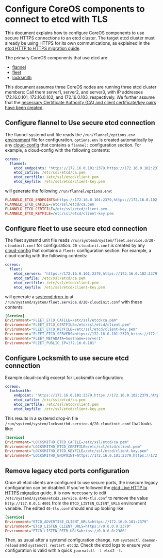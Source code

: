 # Configure CoreOS components to connect to etcd with TLS

This document explains how to configure CoreOS components to use secure HTTPS connections to an etcd cluster. The target etcd cluster must already be using HTTPS for its own communications, as explained in the [etcd HTTP to HTTPS migration guide][etcd-live-http-https].

The primary CoreOS components that use etcd are:

* [flannel][flannel]
* [fleet][fleet]
* [locksmith][locksmith]

This document assumes three CoreOS nodes are running three etcd cluster members: Call them server1, server2, and server3, with IP addresses 172.16.0.101, 172.16.0.102, and 172.16.0.103, respectively. We further assume that the [necessary Certificate Authority (CA) and client certificate/key pairs have been created][self-signed-ca].

## Configure flannel to Use secure etcd connection

The flannel systemd unit file reads the `/run/flannel/options.env` [environment][systemd-environments] file for configuration. `options.env` is created automatically by any [cloud-config][cloud-config] that contains a `flannel:` configuration section. For example, a cloud-config with the following contents:

```yaml
coreos:
  flannel:
    etcd_endpoints: "https://172.16.0.101:2379,https://172.16.0.102:2379,https://172.16.0.103:2379"
    etcd_cafile: /etc/ssl/etcd/ca.pem
    etcd_certfile: /etc/ssl/etcd/client.pem
    etcd_keyfile: /etc/ssl/etcd/client-key.pem
```

will generate the following `/run/flannel/options.env`:

```ini
FLANNELD_ETCD_ENDPOINTS=https://172.16.0.101:2379,https://172.16.0.102:2379,https://172.16.0.103:2379
FLANNELD_ETCD_CAFILE=/etc/ssl/etcd/ca.pem
FLANNELD_ETCD_CERTFILE=/etc/ssl/etcd/client.pem
FLANNELD_ETCD_KEYFILE=/etc/ssl/etcd/client-key.pem
```

## Configure fleet to use secure etcd connection

The fleet systemd unit file reads `/run/systemd/system/fleet.service.d/20-cloudinit.conf` for configuration. `20-cloudinit.conf` is created by any [cloud-config][cloud-config] that contains a `fleet:` configuration section. For example, a cloud-config with the following contents:

```yaml
coreos:
  fleet:
    etcd_servers: "https://172.16.0.101:2379,https://172.16.0.102:2379,https://172.16.0.103:2379"
    etcd_cafile: /etc/ssl/etcd/ca.pem
    etcd_certfile: /etc/ssl/etcd/client.pem
    etcd_keyfile: /etc/ssl/etcd/client-key.pem
```

will generate a [systemd drop-in][drop-ins] at `/run/systemd/system/fleet.service.d/20-cloudinit.conf` with these contents:

```ini
[Service]
Environment="FLEET_ETCD_CAFILE=/etc/ssl/etcd/ca.pem"
Environment="FLEET_ETCD_CERTFILE=/etc/ssl/etcd/client.pem"
Environment="FLEET_ETCD_KEYFILE=/etc/ssl/etcd/client-key.pem"
Environment="FLEET_ETCD_SERVERS=https://172.16.0.101:2379,https://172.16.0.102:2379,https://172.16.0.103:2379"
Environment="FLEET_METADATA=hostname=server1"
Environment="FLEET_PUBLIC_IP=172.16.0.101"
```

## Configure Locksmith to use secure etcd connection

Example cloud-config excerpt for Locksmith configuration:

```yaml
coreos:
  locksmith:
    endpoint: "https://172.16.0.101:2379,https://172.16.0.102:2379,https://172.16.0.103:2379"
    etcd_cafile: /etc/ssl/etcd/ca.pem
    etcd_certfile: /etc/ssl/etcd/client.pem
    etcd_keyfile: /etc/ssl/etcd/client-key.pem
```

This results in a systemd drop-in file
`/run/systemd/system/locksmithd.service.d/20-cloudinit.conf` that looks like:

```ini
[Service]
Environment="LOCKSMITHD_ETCD_CAFILE=/etc/ssl/etcd/ca.pem"
Environment="LOCKSMITHD_ETCD_CERTFILE=/etc/ssl/etcd/client.pem"
Environment="LOCKSMITHD_ETCD_KEYFILE=/etc/ssl/etcd/client-key.pem"
Environment="LOCKSMITHD_ENDPOINT=https://172.16.0.101:2379,https://172.16.0.102:2379,https://172.16.0.103:2379"
```

## Remove legacy etcd ports configuration

Once all etcd clients are configured to use secure ports, the insecure legacy configuration can be disabled. If you've followed the [etcd Live HTTP to HTTPS migration][etcd-live-http-https] guide, it is now necessary to edit `/etc/systemd/system/etcd2.service.d/40-tls.conf` to remove the value `http://127.0.0.1:4001` from the `ETCD_LISTEN_CLIENT_URLS` environment variable. The edited `40-tls.conf` should end up looking like:

```ini
[Service]
Environment="ETCD_ADVERTISE_CLIENT_URLS=https://172.16.0.101:2379"
Environment="ETCD_LISTEN_CLIENT_URLS=https://0.0.0.0:2379"
Environment="ETCD_LISTEN_PEER_URLS=https://0.0.0.0:2380"
```

Then, as usual after a systemd configuration change, run `systemctl daemon-reload` and `systemctl restart etcd2`. Check the etcd logs to ensure your configuration is valid with a quick `journalctl -t etcd2 -f`.

[drop-ins]: ../../../os/docs/latest/using-systemd-drop-in-units.md
[self-signed-ca]: ../../../os/docs/latest/generate-self-signed-certificates.md
[locksmith]: https://github.com/coreos/locksmith
[flannel]: https://github.com/coreos/flannel
[fleet]: https://github.com/coreos/fleet
[systemd-environments]: ../../../os/docs/latest/using-environment-variables-in-systemd-units.md
[cloud-config]: https://github.com/coreos/coreos-cloudinit/blob/master/Documentation/cloud-config.md
[etcd-live-http-https]: etcd-live-http-to-https-migration.md
